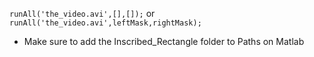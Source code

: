 `runAll('the_video.avi',[],[]);` or `runAll('the_video.avi',leftMask,rightMask);`

* Make sure to add the Inscribed_Rectangle folder to Paths on Matlab
